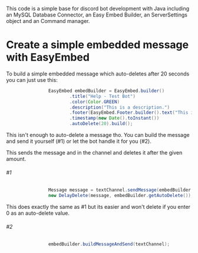 This code is a simple base for discord bot development with Java including an MySQL Database Connector, an Easy Embed Builder, an ServerSettings object and an Command manager.
# Create a simple embedded message with EasyEmbed
To build a simple embedded message which auto-deletes after 20 seconds you can just use this:
```java
                EasyEmbed embedBuilder = EasyEmbed.builder()
                        .title("Help - Test Bot")
                        .color(Color.GREEN)
                        .description("This is a description.")
                        .footer(EasyEmbed.Footer.builder().text("This is the footer of the embed").build())
                        .timestamp(new Date().toInstant())
                        .autoDelete(20).build();
```
This isn't enough to auto-delete a message tho. You can build the message and send it yourself (#1) or let the bot handle it for you (#2).

This sends the message and in the channel and deletes it after the given amount.
###### #1
```java
                Message message = textChannel.sendMessage(embedBuilder.buildMessage()).complete();
                new DelayDelete(message, embedBuilder.getAutoDelete());
```

This does exactly the same as #1 but its easier and won't delete if you enter 0 as an auto-delete value.
###### #2
```java
                embedBuilder.buildMessageAndSend(textChannel);
```                
